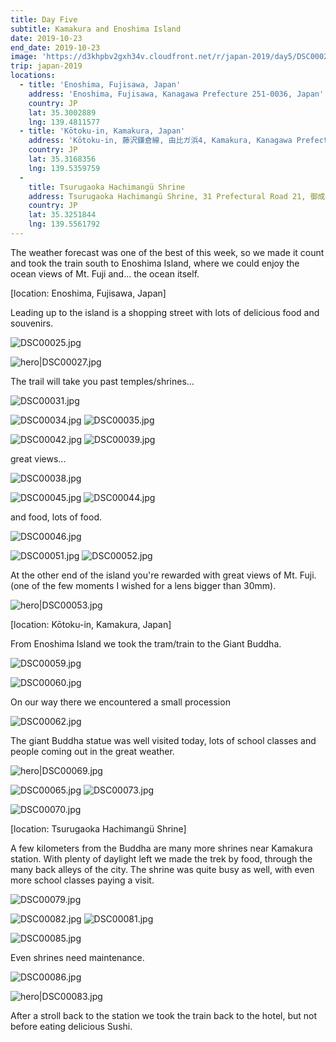 ```yaml
---
title: Day Five
subtitle: Kamakura and Enoshima Island
date: 2019-10-23
end_date: 2019-10-23
image: 'https://d3khpbv2gxh34v.cloudfront.net/r/japan-2019/day5/DSC00029.jpg'
trip: japan-2019
locations:
  - title: 'Enoshima, Fujisawa, Japan'
    address: 'Enoshima, Fujisawa, Kanagawa Prefecture 251-0036, Japan'
    country: JP
    lat: 35.3002889
    lng: 139.4811577
  - title: 'Kōtoku-in, Kamakura, Japan'
    address: 'Kōtoku-in, 藤沢鎌倉線, 由比ガ浜4, Kamakura, Kanagawa Prefecture 248-0016, Japan'
    country: JP
    lat: 35.3168356
    lng: 139.5359759
  -
    title: Tsurugaoka Hachimangü Shrine
    address: Tsurugaoka Hachimangü Shrine, 31 Prefectural Road 21, 御成町, Kamakura, Kanagawa Prefecture 248-8588, Japan
    country: JP
    lat: 35.3251844
    lng: 139.5561792
---
```


The weather forecast was one of the best of this week, so we made it count and took the train south to Enoshima Island, where we could enjoy the ocean views of Mt. Fuji and... the ocean itself.

[location: Enoshima, Fujisawa, Japan]

Leading up to the island is a shopping street with lots of delicious food and souvenirs.

![DSC00025.jpg](https://d3khpbv2gxh34v.cloudfront.net/r/japan-2019/day5/DSC00025.jpg "1.5")

![hero|DSC00027.jpg](https://d3khpbv2gxh34v.cloudfront.net/r/japan-2019/day5/DSC00027.jpg "1.5")

The trail will take you past temples/shrines...

![DSC00031.jpg](https://d3khpbv2gxh34v.cloudfront.net/r/japan-2019/day5/DSC00031.jpg "1.5")

![DSC00034.jpg](https://d3khpbv2gxh34v.cloudfront.net/r/japan-2019/day5/DSC00034.jpg "1.02")
![DSC00035.jpg](https://d3khpbv2gxh34v.cloudfront.net/r/japan-2019/day5/DSC00035.jpg "1.5")



![DSC00042.jpg](https://d3khpbv2gxh34v.cloudfront.net/r/japan-2019/day5/DSC00042.jpg "0.667")
![DSC00039.jpg](https://d3khpbv2gxh34v.cloudfront.net/r/japan-2019/day5/DSC00039.jpg "1.5")

great views...

![DSC00038.jpg](https://d3khpbv2gxh34v.cloudfront.net/r/japan-2019/day5/DSC00038.jpg "1.5")

![DSC00045.jpg](https://d3khpbv2gxh34v.cloudfront.net/r/japan-2019/day5/DSC00045.jpg "1.5")
![DSC00044.jpg](https://d3khpbv2gxh34v.cloudfront.net/r/japan-2019/day5/DSC00044.jpg "0.667")

and food, lots of food.

![DSC00046.jpg](https://d3khpbv2gxh34v.cloudfront.net/r/japan-2019/day5/DSC00046.jpg "1.5")

![DSC00051.jpg](https://d3khpbv2gxh34v.cloudfront.net/r/japan-2019/day5/DSC00051.jpg "1.5")
![DSC00052.jpg](https://d3khpbv2gxh34v.cloudfront.net/r/japan-2019/day5/DSC00052.jpg "1.5")

At the other end of the island you're rewarded with great views of Mt. Fuji. (one of the few moments I wished for a lens bigger than 30mm).

![hero|DSC00053.jpg](https://d3khpbv2gxh34v.cloudfront.net/r/japan-2019/day5/DSC00053.jpg "1.5")

[location: Kōtoku-in, Kamakura, Japan]

From Enoshima Island we took the tram/train to the Giant Buddha.

![DSC00059.jpg](https://d3khpbv2gxh34v.cloudfront.net/r/japan-2019/day5/DSC00059.jpg "1.5")

![DSC00060.jpg](https://d3khpbv2gxh34v.cloudfront.net/r/japan-2019/day5/DSC00060.jpg "1.5")

On our way there we encountered a small procession

![DSC00062.jpg](https://d3khpbv2gxh34v.cloudfront.net/r/japan-2019/day5/DSC00062.jpg "1.237")

The giant Buddha statue was well visited today, lots of school classes and people coming out in the great weather.

![hero|DSC00069.jpg](https://d3khpbv2gxh34v.cloudfront.net/r/japan-2019/day5/DSC00069.jpg "1.5")

![DSC00065.jpg](https://d3khpbv2gxh34v.cloudfront.net/r/japan-2019/day5/DSC00065.jpg "1.5")
![DSC00073.jpg](https://d3khpbv2gxh34v.cloudfront.net/r/japan-2019/day5/DSC00073.jpg "1.5")

![DSC00070.jpg](https://d3khpbv2gxh34v.cloudfront.net/r/japan-2019/day5/DSC00070.jpg "1.5")

[location: Tsurugaoka Hachimangü Shrine]

A few kilometers from the Buddha are many more shrines near Kamakura station. With plenty of daylight left we made the trek by food, through the many back alleys of the city. The shrine was quite busy as well, with even more school classes paying a visit.

![DSC00079.jpg](https://d3khpbv2gxh34v.cloudfront.net/r/japan-2019/day5/DSC00079.jpg "1.5")

![DSC00082.jpg](https://d3khpbv2gxh34v.cloudfront.net/r/japan-2019/day5/DSC00082.jpg "1.5")
![DSC00081.jpg](https://d3khpbv2gxh34v.cloudfront.net/r/japan-2019/day5/DSC00081.jpg "1.5")

![DSC00085.jpg](https://d3khpbv2gxh34v.cloudfront.net/r/japan-2019/day5/DSC00085.jpg "1.5")

Even shrines need maintenance.

![DSC00086.jpg](https://d3khpbv2gxh34v.cloudfront.net/r/japan-2019/day5/DSC00086.jpg "1.5")

![hero|DSC00083.jpg](https://d3khpbv2gxh34v.cloudfront.net/r/japan-2019/day5/DSC00083.jpg "1.5")

After a stroll back to the station we took the train back to the hotel, but not before eating delicious Sushi.
